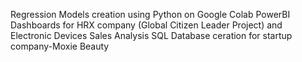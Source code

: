 Regression Models creation using Python on Google Colab
PowerBI Dashboards for HRX company (Global Citizen Leader Project) and Electronic Devices Sales Analysis
SQL Database ceration for startup company-Moxie Beauty
